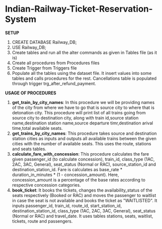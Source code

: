 # Indian-Railway-Ticket-Reservation-System

**SETUP**
1. CREATE DATABASE Railway_DB;
2. USE Railway_DB;
3. Create tables and run all the alter commands as given in Tables file (as it is)
4. Create all procedures from Procedures files
5. Create Trigger from Triggers file
6. Populate all the tables using the dataset file. It insert values into some tables and calls procedures for the rest. Cancellations table is populated through trigger trg_after_refund_payment.

**USAGE OF PROCEDURES**

1. **get_train_by_city_names**: In this procedure we will be providing names of the city from where we have to go that is source city to where that is detonation city. This procedure will print list of all trains going from source city to destination city, along with train id,source station name,destination station name,source departure timr,destination arival time,total available seats.
2. **get_trains_by_city_names**: This procedure takes source and destination station cities as inputs and outputs all available trains between the given cities with the  number of available seats. This uses the route, stations and seats tables.
3. **calculate_fare_with_concession**: This procedure calculates the fare given passenger_id (to calculate concession), train_id, class_type (1AC, 2AC, 3AC, General), seat_status (Normal or RAC), source_station_id and destination_station_id. Fare is calculates as base_rate * duration_in_minutes * (1 - concession_amount). Here, concession_amount is a percentage of the base rates according to respective concession categories.
4. **book_ticket**: It books the tickets, changes the availability_status of the seats respectively (Booked or RAC) and moves the passenger to waitlist in case the seat is not available and books the ticket as "WAITLISTED". It inputs passenger_id, train_id, route_id, start_station_id, destination_station_id, class_type (1AC, 2AC, 3AC, General), seat_status (Normal or RAC) and travel_date. It uses tables stations, seats, waitlist, tickets, route and passengers.
